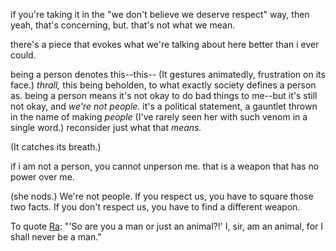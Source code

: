 if you're taking it in the "we don't believe we deserve respect" way, then yeah, that's concerning, but. that's not what we mean.

there's a piece that evokes what we're talking about here better than i ever could.

being a person denotes this--this-- (It gestures animatedly, frustration on its face.) _thrall,_ this being beholden, to what exactly society defines a person as. being a person means it's not okay to do bad things to me--but it's still not okay, and _we're not people._ it's a political statement, a gauntlet thrown in the name of making _people_ (I've rarely seen her with such venom in a single word.) reconsider just what that _means._ 

(It catches its breath.)

if i am not a person, you cannot unperson me. that is a weapon that has no power over me.

(she nods.) We're not people. If you respect us, you have to square those two facts. If you don't respect us, you have to find a different weapon.

To quote [Ra](https://voidgoddess.org/2023/09/26/the-personhood-contract/): "'So are you a man or just an animal?!' I, sir, am an animal, for I shall never be a man." 